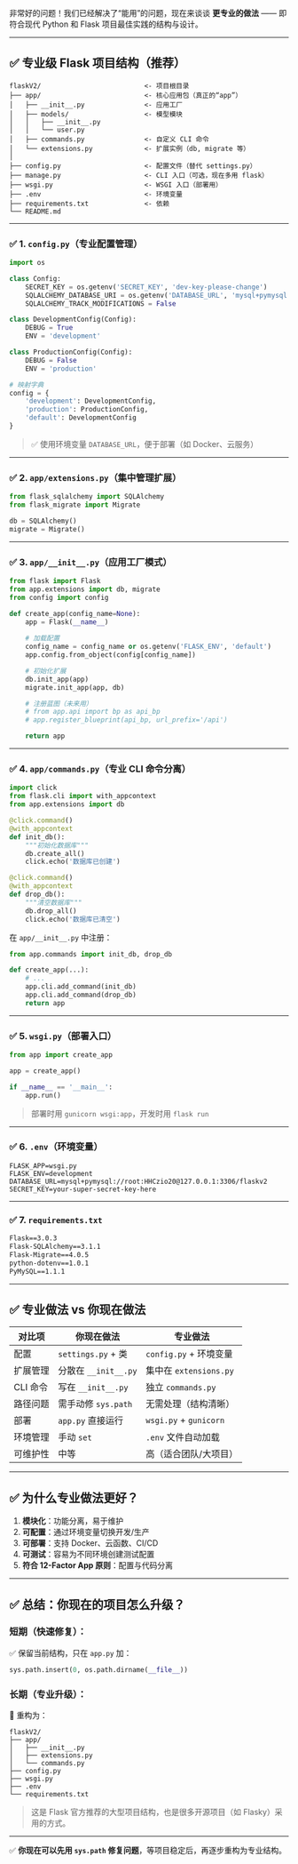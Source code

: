 非常好的问题！我们已经解决了“能用”的问题，现在来谈谈 **更专业的做法** —— 即符合现代 Python 和 Flask 项目最佳实践的结构与设计。

---

## ✅ 专业级 Flask 项目结构（推荐）

```
flaskV2/                          <- 项目根目录
├── app/                          <- 核心应用包（真正的“app”）
│   ├── __init__.py               <- 应用工厂
│   ├── models/                   <- 模型模块
│   │   ├── __init__.py
│   │   └── user.py
│   ├── commands.py               <- 自定义 CLI 命令
│   └── extensions.py             <- 扩展实例（db, migrate 等）
│
├── config.py                     <- 配置文件（替代 settings.py）
├── manage.py                     <- CLI 入口（可选，现在多用 flask）
├── wsgi.py                       <- WSGI 入口（部署用）
├── .env                          <- 环境变量
├── requirements.txt              <- 依赖
└── README.md
```

---

### ✅ 1. `config.py`（专业配置管理）

```python
import os

class Config:
    SECRET_KEY = os.getenv('SECRET_KEY', 'dev-key-please-change')
    SQLALCHEMY_DATABASE_URI = os.getenv('DATABASE_URL', 'mysql+pymysql://root:HHCzio20@127.0.0.1:3306/flaskv2')
    SQLALCHEMY_TRACK_MODIFICATIONS = False

class DevelopmentConfig(Config):
    DEBUG = True
    ENV = 'development'

class ProductionConfig(Config):
    DEBUG = False
    ENV = 'production'

# 映射字典
config = {
    'development': DevelopmentConfig,
    'production': ProductionConfig,
    'default': DevelopmentConfig
}
```

> ✅ 使用环境变量 `DATABASE_URL`，便于部署（如 Docker、云服务）

---

### ✅ 2. `app/extensions.py`（集中管理扩展）

```python
from flask_sqlalchemy import SQLAlchemy
from flask_migrate import Migrate

db = SQLAlchemy()
migrate = Migrate()
```

---

### ✅ 3. `app/__init__.py`（应用工厂模式）

```python
from flask import Flask
from app.extensions import db, migrate
from config import config

def create_app(config_name=None):
    app = Flask(__name__)
    
    # 加载配置
    config_name = config_name or os.getenv('FLASK_ENV', 'default')
    app.config.from_object(config[config_name])

    # 初始化扩展
    db.init_app(app)
    migrate.init_app(app, db)

    # 注册蓝图（未来用）
    # from app.api import bp as api_bp
    # app.register_blueprint(api_bp, url_prefix='/api')

    return app
```

---

### ✅ 4. `app/commands.py`（专业 CLI 命令分离）

```python
import click
from flask.cli import with_appcontext
from app.extensions import db

@click.command()
@with_appcontext
def init_db():
    """初始化数据库"""
    db.create_all()
    click.echo('数据库已创建')

@click.command()
@with_appcontext
def drop_db():
    """清空数据库"""
    db.drop_all()
    click.echo('数据库已清空')
```

在 `app/__init__.py` 中注册：

```python
from app.commands import init_db, drop_db

def create_app(...):
    # ...
    app.cli.add_command(init_db)
    app.cli.add_command(drop_db)
    return app
```

---

### ✅ 5. `wsgi.py`（部署入口）

```python
from app import create_app

app = create_app()

if __name__ == '__main__':
    app.run()
```

> 部署时用 `gunicorn wsgi:app`，开发时用 `flask run`

---

### ✅ 6. `.env`（环境变量）

```env
FLASK_APP=wsgi.py
FLASK_ENV=development
DATABASE_URL=mysql+pymysql://root:HHCzio20@127.0.0.1:3306/flaskv2
SECRET_KEY=your-super-secret-key-here
```

---

### ✅ 7. `requirements.txt`

```txt
Flask==3.0.3
Flask-SQLAlchemy==3.1.1
Flask-Migrate==4.0.5
python-dotenv==1.0.1
PyMySQL==1.1.1
```

---

## ✅ 专业做法 vs 你现在做法

| 对比项 | 你现在做法 | 专业做法 |
|-------|-----------|----------|
| 配置 | `settings.py` + 类 | `config.py` + 环境变量 |
| 扩展管理 | 分散在 `__init__.py` | 集中在 `extensions.py` |
| CLI 命令 | 写在 `__init__.py` | 独立 `commands.py` |
| 路径问题 | 需手动修 `sys.path` | 无需处理（结构清晰） |
| 部署 | `app.py` 直接运行 | `wsgi.py` + `gunicorn` |
| 环境管理 | 手动 `set` | `.env` 文件自动加载 |
| 可维护性 | 中等 | 高（适合团队/大项目） |

---

## ✅ 为什么专业做法更好？

1. **模块化**：功能分离，易于维护
2. **可配置**：通过环境变量切换开发/生产
3. **可部署**：支持 Docker、云函数、CI/CD
4. **可测试**：容易为不同环境创建测试配置
5. **符合 12-Factor App 原则**：配置与代码分离

---

## ✅ 总结：你现在的项目怎么升级？

### 短期（快速修复）：
✅ 保留当前结构，只在 `app.py` 加：
```python
sys.path.insert(0, os.path.dirname(__file__))
```

### 长期（专业升级）：
🚀 重构为：

```
flaskV2/
├── app/
│   ├── __init__.py
│   ├── extensions.py
│   └── commands.py
├── config.py
├── wsgi.py
├── .env
└── requirements.txt
```

> 这是 Flask 官方推荐的大型项目结构，也是很多开源项目（如 Flasky）采用的方式。

---

✅ **你现在可以先用 `sys.path` 修复问题**，等项目稳定后，再逐步重构为专业结构。